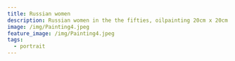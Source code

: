 ```yaml
---
title: Russian women
description: Russian women in the the fifties, oilpainting 20cm x 20cm. 99 euro
image: /img/Painting4.jpeg
feature_image: /img/Painting4.jpeg
tags:
  - portrait
---
```

